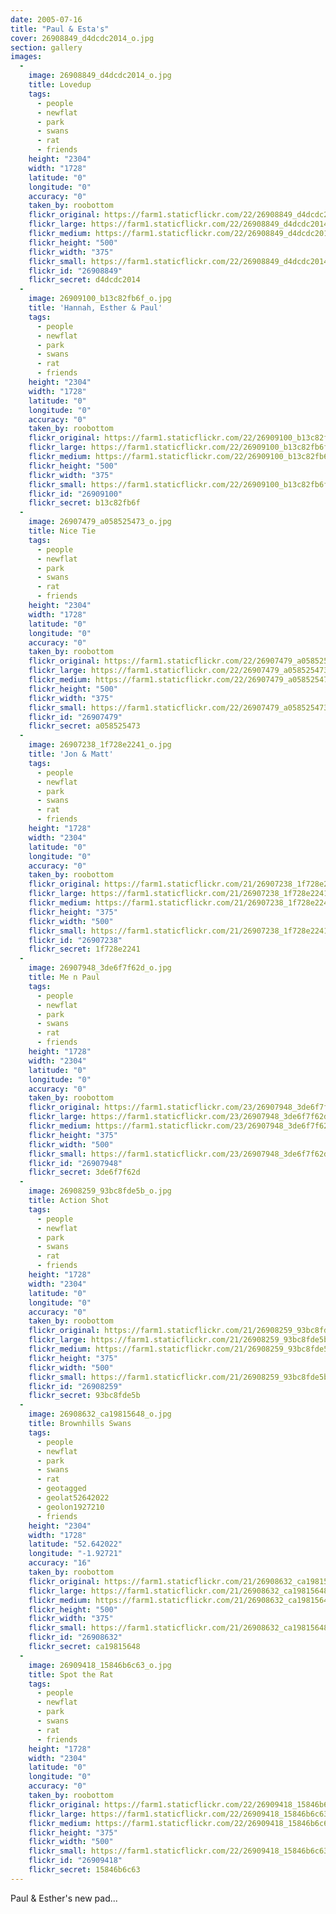 ```yaml
---
date: 2005-07-16
title: "Paul & Esta's"
cover: 26908849_d4dcdc2014_o.jpg
section: gallery
images:
  - 
    image: 26908849_d4dcdc2014_o.jpg
    title: Lovedup
    tags:
      - people
      - newflat
      - park
      - swans
      - rat
      - friends
    height: "2304"
    width: "1728"
    latitude: "0"
    longitude: "0"
    accuracy: "0"
    taken_by: roobottom
    flickr_original: https://farm1.staticflickr.com/22/26908849_d4dcdc2014_o.jpg
    flickr_large: https://farm1.staticflickr.com/22/26908849_d4dcdc2014_b.jpg
    flickr_medium: https://farm1.staticflickr.com/22/26908849_d4dcdc2014.jpg
    flickr_height: "500"
    flickr_width: "375"
    flickr_small: https://farm1.staticflickr.com/22/26908849_d4dcdc2014_m.jpg
    flickr_id: "26908849"
    flickr_secret: d4dcdc2014
  - 
    image: 26909100_b13c82fb6f_o.jpg
    title: 'Hannah, Esther & Paul'
    tags:
      - people
      - newflat
      - park
      - swans
      - rat
      - friends
    height: "2304"
    width: "1728"
    latitude: "0"
    longitude: "0"
    accuracy: "0"
    taken_by: roobottom
    flickr_original: https://farm1.staticflickr.com/22/26909100_b13c82fb6f_o.jpg
    flickr_large: https://farm1.staticflickr.com/22/26909100_b13c82fb6f_b.jpg
    flickr_medium: https://farm1.staticflickr.com/22/26909100_b13c82fb6f.jpg
    flickr_height: "500"
    flickr_width: "375"
    flickr_small: https://farm1.staticflickr.com/22/26909100_b13c82fb6f_m.jpg
    flickr_id: "26909100"
    flickr_secret: b13c82fb6f
  - 
    image: 26907479_a058525473_o.jpg
    title: Nice Tie
    tags:
      - people
      - newflat
      - park
      - swans
      - rat
      - friends
    height: "2304"
    width: "1728"
    latitude: "0"
    longitude: "0"
    accuracy: "0"
    taken_by: roobottom
    flickr_original: https://farm1.staticflickr.com/22/26907479_a058525473_o.jpg
    flickr_large: https://farm1.staticflickr.com/22/26907479_a058525473_b.jpg
    flickr_medium: https://farm1.staticflickr.com/22/26907479_a058525473.jpg
    flickr_height: "500"
    flickr_width: "375"
    flickr_small: https://farm1.staticflickr.com/22/26907479_a058525473_m.jpg
    flickr_id: "26907479"
    flickr_secret: a058525473
  - 
    image: 26907238_1f728e2241_o.jpg
    title: 'Jon & Matt'
    tags:
      - people
      - newflat
      - park
      - swans
      - rat
      - friends
    height: "1728"
    width: "2304"
    latitude: "0"
    longitude: "0"
    accuracy: "0"
    taken_by: roobottom
    flickr_original: https://farm1.staticflickr.com/21/26907238_1f728e2241_o.jpg
    flickr_large: https://farm1.staticflickr.com/21/26907238_1f728e2241_b.jpg
    flickr_medium: https://farm1.staticflickr.com/21/26907238_1f728e2241.jpg
    flickr_height: "375"
    flickr_width: "500"
    flickr_small: https://farm1.staticflickr.com/21/26907238_1f728e2241_m.jpg
    flickr_id: "26907238"
    flickr_secret: 1f728e2241
  - 
    image: 26907948_3de6f7f62d_o.jpg
    title: Me n Paul
    tags:
      - people
      - newflat
      - park
      - swans
      - rat
      - friends
    height: "1728"
    width: "2304"
    latitude: "0"
    longitude: "0"
    accuracy: "0"
    taken_by: roobottom
    flickr_original: https://farm1.staticflickr.com/23/26907948_3de6f7f62d_o.jpg
    flickr_large: https://farm1.staticflickr.com/23/26907948_3de6f7f62d_b.jpg
    flickr_medium: https://farm1.staticflickr.com/23/26907948_3de6f7f62d.jpg
    flickr_height: "375"
    flickr_width: "500"
    flickr_small: https://farm1.staticflickr.com/23/26907948_3de6f7f62d_m.jpg
    flickr_id: "26907948"
    flickr_secret: 3de6f7f62d
  - 
    image: 26908259_93bc8fde5b_o.jpg
    title: Action Shot
    tags:
      - people
      - newflat
      - park
      - swans
      - rat
      - friends
    height: "1728"
    width: "2304"
    latitude: "0"
    longitude: "0"
    accuracy: "0"
    taken_by: roobottom
    flickr_original: https://farm1.staticflickr.com/21/26908259_93bc8fde5b_o.jpg
    flickr_large: https://farm1.staticflickr.com/21/26908259_93bc8fde5b_b.jpg
    flickr_medium: https://farm1.staticflickr.com/21/26908259_93bc8fde5b.jpg
    flickr_height: "375"
    flickr_width: "500"
    flickr_small: https://farm1.staticflickr.com/21/26908259_93bc8fde5b_m.jpg
    flickr_id: "26908259"
    flickr_secret: 93bc8fde5b
  - 
    image: 26908632_ca19815648_o.jpg
    title: Brownhills Swans
    tags:
      - people
      - newflat
      - park
      - swans
      - rat
      - geotagged
      - geolat52642022
      - geolon1927210
      - friends
    height: "2304"
    width: "1728"
    latitude: "52.642022"
    longitude: "-1.92721"
    accuracy: "16"
    taken_by: roobottom
    flickr_original: https://farm1.staticflickr.com/21/26908632_ca19815648_o.jpg
    flickr_large: https://farm1.staticflickr.com/21/26908632_ca19815648_b.jpg
    flickr_medium: https://farm1.staticflickr.com/21/26908632_ca19815648.jpg
    flickr_height: "500"
    flickr_width: "375"
    flickr_small: https://farm1.staticflickr.com/21/26908632_ca19815648_m.jpg
    flickr_id: "26908632"
    flickr_secret: ca19815648
  - 
    image: 26909418_15846b6c63_o.jpg
    title: Spot the Rat
    tags:
      - people
      - newflat
      - park
      - swans
      - rat
      - friends
    height: "1728"
    width: "2304"
    latitude: "0"
    longitude: "0"
    accuracy: "0"
    taken_by: roobottom
    flickr_original: https://farm1.staticflickr.com/22/26909418_15846b6c63_o.jpg
    flickr_large: https://farm1.staticflickr.com/22/26909418_15846b6c63_b.jpg
    flickr_medium: https://farm1.staticflickr.com/22/26909418_15846b6c63.jpg
    flickr_height: "375"
    flickr_width: "500"
    flickr_small: https://farm1.staticflickr.com/22/26909418_15846b6c63_m.jpg
    flickr_id: "26909418"
    flickr_secret: 15846b6c63
---
```

Paul &amp; Esther's new pad...